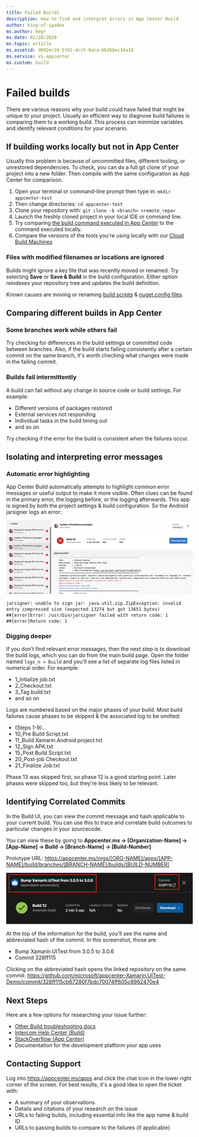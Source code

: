 ```yaml
---
title: Failed Builds
description: How to find and interpret errors in App Center Build
author: king-of-spades
ms.author: kegr
ms.date: 02/28/2020
ms.topic: article 
ms.assetid: d092ec2d-5f61-4cc5-8aca-bb36bec34a10
ms.service: vs-appcenter 
ms.custom: build
---
```


# Failed builds
There are various reasons why your build could have failed that might be unique to your project. Usually an efficient way to diagnose build failures is comparing them to a working build. This process can minimize variables and identify relevant conditions for your scenario. 

## If building works locally but not in App Center
Usually this problem is because of uncommitted files, different tooling, or unrestored dependencies. To check, you can do a full git clone of your project into a new folder. Then compile with the same configuration as App Center for comparison. 

1. Open your terminal or command-line prompt then type in: `mkdir appcenter-test`
2. Then change directories: `cd appcenter-test`
3. Clone your repository with: `git clone -b <branch> <remote_repo>`
4. Launch the freshly cloned project in your local IDE or command line. 
5. Try comparing [the build command executed in App Center](https://intercom.help/appcenter/build/how-to-find-your-build-command-in-app-center) to the command executed locally. 
6. Compare the versions of the tools you're using locally with our [Cloud Build Machines](~/build/software.md)

### Files with modified filenames or locations are ignored
Builds might ignore a key file that was recently moved or renamed. Try selecting **Save** or **Save & Build** in the build configuration. Either option reindexes your repository tree and updates the build definition.

Known causes are moving or renaming [build scripts](~/build/custom/scripts/index.md) & [nuget.config files](https://docs.microsoft.com/nuget/reference/nuget-config-file).

## Comparing different builds in App Center
### Some branches work while others fail
Try checking for differences in the build settings or committed code between branches. Also, if the build starts failing consistently after a certain commit on the same branch, it's worth checking what changes were made in the failing commit.

### Builds fail intermittently
A build can fail without any change in source code or build settings. For example:
- Different versions of packages restored
- External services not responding
- Individual tasks in the build timing out
- and so on

Try checking if the error for the build is consistent when the failures occur. 

## Isolating and interpreting error messages
### Automatic error highlighting
App Center Build automatically attempts to highlight common error messages or useful output to make it more visible. Often clues can be found in the primary error, the logging before, or the logging afterwards. This app is signed by both the project settings & build configuration. So the Android jarsigner logs an error:

![Screenshot of highlighted error](images/errorlog.png)

```console
jarsigner: unable to sign jar: java.util.zip.ZipException: invalid entry compressed size (expected 13274 but got 13651 bytes)
##[error]Error: /usr/bin/jarsigner failed with return code: 1
##[error]Return code: 1
```

### Digging deeper
If you don't find relevant error messages, then the next step is to download the build logs, which you can do from the main build page. Open the folder named `logs_n > Build` and you'll see a list of separate log files listed in numerical order. For example:

- 1_Intialize job.txt
- 2_Checkout.txt
- 3_Tag build.txt
- and so on 

Logs are numbered based on the major phases of your build. Most build failures cause phases to be skipped & the associated log to be omitted:

- (Steps 1-9)...
- 10_Pre Build Script.txt
- 11_Build Xamarin.Android project.txt
- 12_Sign APK.txt
- 15_Post Build Script.txt
- 20_Post-job Checkout.txt
- 21_Finalize Job.txt

Phase 13 was skipped first, so phase 12 is a good starting point. Later phases were skipped too, but they're less likely to be relevant.

## Identifying Correlated Commits
In the Build UI, you can view the commit message and hash applicable to your current build. You can use this to trace and correlate build outcomes to particular changes in your sourcecode. 

You can view these by going to 
**Appcenter.ms -> [Organization-Name] -> [App-Name] -> Build -> [Branch-Name] -> [Build-Number]**

Prototype URL: https://appcenter.ms/orgs/[ORG-NAME]/apps/[APP-NAME]/build/branches/[BRANCH-NAME]/builds/[BUILD-NUMBER] 

![Screenshot showing commit & hash from source](images/commit-hash.png)

At the top of the information for the build, you'll see the name and abbreviated hash of the commit. In this screenshot, those are:
- Bump Xamarin.UITest from 3.0.5 to 3.0.6
- Commit 328ff115

Clicking on the abbreviated hash opens the linked repository on the same commit: https://github.com/microsoft/appcenter-Xamarin.UITest-Demo/commit/328ff115cb67280f7bdc70074ff605c8962470e4

## Next Steps
Here are a few options for researching your issue further:

- [Other Build troubleshooting docs](~/build/troubleshooting/index.md)
- [Intercom Help Center (Build)](https://intercom.help/appcenter/en/collections/206279-build)
- [StackOverflow (App Center)](https://stackoverflow.com/questions/tagged/visual-studio-app-center)
- Documentation for the development platform your app uses

## Contacting Support
Log into https://appcenter.ms/apps and click the chat icon in the lower right corner of the screen. For best results, it's a good idea to open the ticket with:

- A summary of your observations
- Details and citations of your research on the issue
- URLs to failing builds, including essential info like the app name & build ID
- URLs to passing builds to compare to the failures (if applicable)
